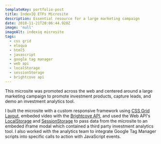 ```yaml
---
templateKey: portfolio-post
title: IndexIQ ETFs Microsite
description: Essential resource for a large marketing campaign
date: 2018-11-21T20:06:44.920Z
image: 'null'
imageAlt: indexiq microsite
tags:
  - css grid
  - eloqua
  - html5
  - javascript
  - google tag manager
  - web api
  - localStorage
  - sessionStorage
  - brightcove api
---
```

This microsite was promoted across the web and centered around a large marketing campaign to promote investment products, capture leads, and demo an investment analytics tool. 

I built the microsite with a custom responsive framework using [CSS Grid Layout](https://developer.mozilla.org/en-US/docs/Web/CSS/CSS_Grid_Layout/Basic_Concepts_of_Grid_Layout), embeded video with the [Brightcove API](https://docs.brightcove.com/), and used the Web API's [LocalStorage](https://developer.mozilla.org/en-US/docs/Web/API/Window/sessionStorage) and [SessionStorage](https://developer.mozilla.org/en-US/docs/Web/API/Window/sessionStorage) to pass data from the microsite to an embeded iframe modal which contained a third party investment analytics tool. I also worked with the analytics team to integrate Google Tag Manager scripts into specific calls to action with JavaScript events.
